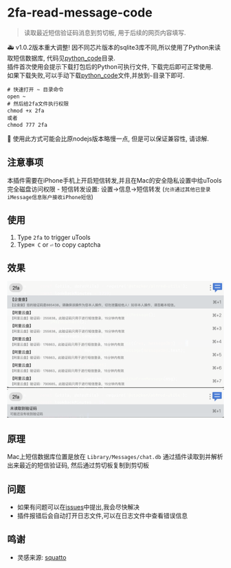 # 2fa-read-message-code
> 读取最近短信验证码消息到剪切板, 用于后续的网页内容填写.

🚑 v1.0.2版本重大调整! 因不同芯片版本的sqlite3库不同,所以使用了Python来读取短信数据库, 代码见[python_code](https://github.com/RipperTs/2fa-read-message-code/tree/main/python_code)目录.  
插件首次使用会提示下载打包后的Python可执行文件, 下载完后即可正常使用.  
如果下载失败,可以手动下载[python_code](https://github.com/RipperTs/2fa-read-message-code/releases/download/v1.0.2/2fa)文件,并放到`~`目录下即可.     
```shell
# 快速打开 ~ 目录命令
open ~
# 然后给2fa文件执行权限
chmod +x 2fa
或者
chmod 777 2fa
```

📝 使用此方式可能会比原nodejs版本略慢一点, 但是可以保证兼容性, 请谅解.   

## 注意事项
本插件需要在iPhone手机上开启短信转发,并且在Mac的安全隐私设置中给uTools完全磁盘访问权限
    - 短信转发设置: 设置->信息->短信转发  (`允许通过其他已登录iMessage信息账户接收iPhone短信`)

## 使用
1. Type `2fa` to trigger uTools
2. Type`⌘ C` or `⏎` to copy captcha

## 效果

![img.png](public/img/Xnip2022-11-20_18-42-40.png)
![img_1.png](public/img/Xnip2022-11-20_18-42-55.png)

## 原理
Mac上短信数据库位置是放在 `Library/Messages/chat.db` 通过插件读取到并解析出来最近的短信验证码, 然后通过剪切板复制到剪切板

## 问题
- 如果有问题可以在[issues](https://github.com/RipperTs/2fa-read-message-code/issues)中提出,我会尽快解决
- 插件报错后会自动打开日志文件,可以在日志文件中查看错误信息

## 鸣谢
- 灵感来源: [squatto](https://github.com/squatto/alfred-imessage-2fa)
